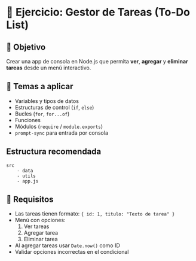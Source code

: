 # 📝 Ejercicio: Gestor de Tareas (To-Do List)

## 🎯 Objetivo
Crear una app de consola en Node.js que permita **ver**, **agregar** y **eliminar tareas** desde un menú interactivo.

## 🧠 Temas a aplicar
- Variables y tipos de datos
- Estructuras de control (`if`, `else`)
- Bucles (`for`, `for...of`)
- Funciones
- Módulos (`require` / `module.exports`)
- `prompt-sync` para entrada por consola

## Estructura recomendada
```
src
    - data
    - utils
    - app.js
```



## 📌 Requisitos
- Las tareas tienen formato: `{ id: 1, titulo: "Texto de tarea" }`
- Menú con opciones:
  1. Ver tareas
  2. Agregar tarea
  3. Eliminar tarea
- Al agregar tareas usar `Date.now()` como ID
- Validar opciones incorrectas en el condicional